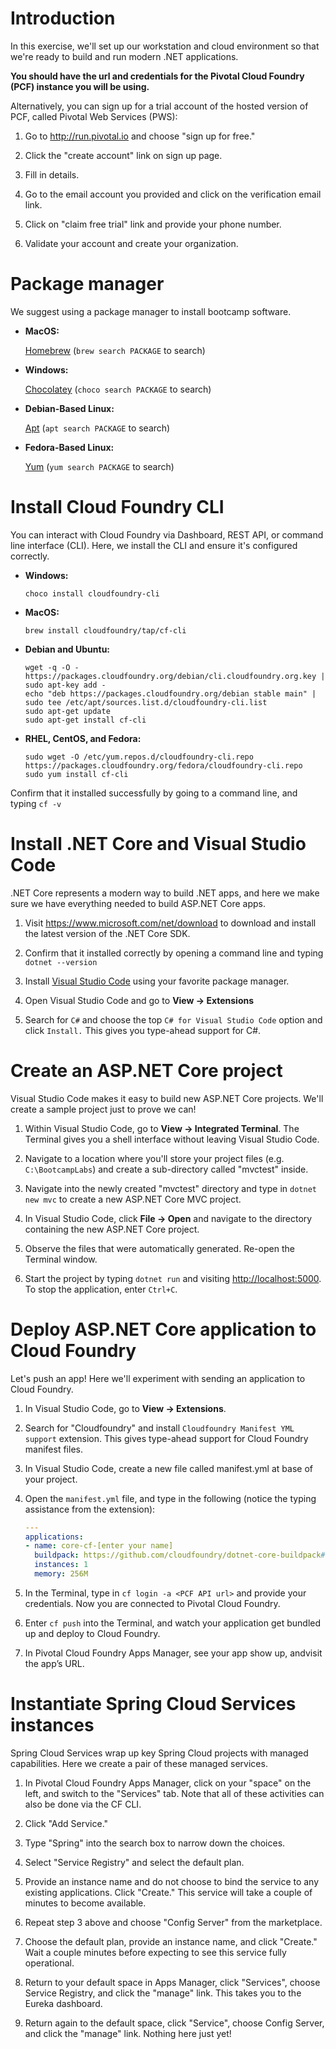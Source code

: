 <h1 id="introduction">Introduction</h1>
<p>In this exercise, we'll set up our workstation and cloud environment so
that we're ready to build and run modern .NET applications.</p>
<p><strong>You should have the url and credentials for the Pivotal
Cloud Foundry (PCF) instance you will be using.</strong></p>
<p>Alternatively, you can sign up for a trial account of the hosted version
of PCF, called Pivotal Web Services (PWS):</p>
<ol>
<li>
<p>Go to <a href="http://run.pivotal.io" rel="noreferrer noopener">http://run.pivotal.io</a> and choose
&quot;sign up for free.&quot;</p>
</li>
<li>
<p>Click the &quot;create account&quot; link on sign up page.</p>
</li>
<li>
<p>Fill in details.</p>
</li>
<li>
<p>Go to the email account you provided and click on the verification email link.</p>
</li>
<li>
<p>Click on &quot;claim free trial&quot; link and provide your phone number.</p>
</li>
<li>
<p>Validate your account and create your organization.</p>
</li>
</ol>
<h1 id="package-manager">Package manager</h1>
<p>We suggest using a package manager to install bootcamp software.</p>
<ul>
<li>
<p><strong>MacOS:</strong></p>
<p><a href="https://brew.sh/" rel="noreferrer noopener">Homebrew</a> (<code>brew search PACKAGE</code> to search)</p>
</li>
<li>
<p><strong>Windows:</strong></p>
<p><a href="https://chocolatey.org/" rel="noreferrer noopener">Chocolatey</a> (<code>choco search PACKAGE</code> to
search)</p>
</li>
<li>
<p><strong>Debian-Based Linux:</strong></p>
<p><a href="https://wiki.debian.org/Apt" rel="noreferrer noopener">Apt</a> (<code>apt search PACKAGE</code> to search)</p>
</li>
<li>
<p><strong>Fedora-Based Linux:</strong></p>
<p><a href="http://yum.baseurl.org/" rel="noreferrer noopener">Yum</a> (<code>yum search PACKAGE</code> to search)</p>
</li>
</ul>
<h1 id="install-cloud-foundry-cli">Install Cloud Foundry CLI</h1>
<p>You can interact with Cloud Foundry via Dashboard, REST API, or
command line interface (CLI). Here, we install the CLI and ensure it's
configured correctly.</p>
<ul>
<li>
<p><strong>Windows:</strong></p>
<pre><code class="language-bash">choco install cloudfoundry-cli
</code></pre>
</li>
<li>
<p><strong>MacOS:</strong></p>
<pre><code class="language-bash">brew install cloudfoundry/tap/cf-cli
</code></pre>
</li>
<li>
<p><strong>Debian and Ubuntu:</strong></p>
<pre><code class="language-bash">wget -q -O - https://packages.cloudfoundry.org/debian/cli.cloudfoundry.org.key | sudo apt-key add -
echo &quot;deb https://packages.cloudfoundry.org/debian stable main&quot; | sudo tee /etc/apt/sources.list.d/cloudfoundry-cli.list
sudo apt-get update
sudo apt-get install cf-cli
</code></pre>
</li>
<li>
<p><strong>RHEL, CentOS, and Fedora:</strong></p>
<pre><code class="language-bash">sudo wget -O /etc/yum.repos.d/cloudfoundry-cli.repo https://packages.cloudfoundry.org/fedora/cloudfoundry-cli.repo
sudo yum install cf-cli
</code></pre>
</li>
</ul>
<p>Confirm that it installed successfully by going to a command line,
and typing <code>cf -v</code></p>
<h1 id="install-net-core-and-visual-studio-code">Install .NET Core and Visual Studio Code</h1>
<p>.NET Core represents a modern way to build .NET apps, and here we make
sure we have everything needed to build ASP.NET Core apps.</p>
<ol>
<li>
<p>Visit <a href="https://www.microsoft.com/net/download" rel="noreferrer noopener">https://www.microsoft.com/net/download</a>
to download and install the latest version of the .NET Core SDK.</p>
</li>
<li>
<p>Confirm that it installed correctly by opening a command line and
typing <code>dotnet --version</code></p>
</li>
<li>
<p>Install <a href="https://code.visualstudio.com" rel="noreferrer noopener">Visual Studio Code</a> using
your favorite package manager.</p>
</li>
<li>
<p>Open Visual Studio Code and go to <strong>View → Extensions</strong></p>
</li>
<li>
<p>Search for <code>C#</code> and choose the top <code>C# for Visual Studio Code</code> option
and click <code>Install.</code> This gives you type-ahead support for C#.</p>
</li>
</ol>
<h1 id="create-an-aspnet-core-project">Create an ASP.NET Core project</h1>
<p>Visual Studio Code makes it easy to build new ASP.NET Core projects.
We'll create a sample project just to prove we can!</p>
<ol>
<li>
<p>Within Visual Studio Code, go to <strong>View → Integrated Terminal</strong>. The
Terminal gives you a shell interface without leaving Visual Studio Code.</p>
</li>
<li>
<p>Navigate to a location where you'll store your project files
 (e.g. <code>C:\BootcampLabs</code>) and create a sub-directory called &quot;mvctest&quot; inside.</p>
</li>
<li>
<p>Navigate into the newly created &quot;mvctest&quot; directory and type in
<code>dotnet new mvc</code> to create a new ASP.NET Core MVC project.</p>
</li>
<li>
<p>In Visual Studio Code, click <strong>File → Open</strong> and navigate to the
directory containing the new ASP.NET Core project.</p>
</li>
<li>
<p>Observe the files that were automatically generated. Re-open the
Terminal window.</p>
</li>
<li>
<p>Start the project by typing <code>dotnet run</code> and visiting
<a href="http://localhost:5000" rel="noreferrer noopener">http://localhost:5000</a>. To stop the
application, enter <code>Ctrl+C</code>.</p>
</li>
</ol>
<h1 id="deploy-aspnet-core-application-to-cloud-foundry">Deploy ASP.NET Core application to Cloud Foundry</h1>
<p>Let's push an app! Here we'll experiment with sending an application to Cloud
Foundry.</p>
<ol>
<li>
<p>In Visual Studio Code, go to <strong>View → Extensions</strong>.</p>
</li>
<li>
<p>Search for &quot;Cloudfoundry&quot; and install
<code>Cloudfoundry Manifest YML support</code> extension. This gives type-ahead
support for Cloud Foundry manifest files.</p>
</li>
<li>
<p>In Visual Studio Code, create a new file called manifest.yml at base
of your project.</p>
</li>
<li>
<p>Open the <code>manifest.yml</code> file, and type in the following (notice the
typing assistance from the extension):</p>
 
```yaml
---
applications:
- name: core-cf-[enter your name]
  buildpack: https://github.com/cloudfoundry/dotnet-core-buildpack#v2.0.5
  instances: 1
  memory: 256M
```
</li>
<li>
<p>In the Terminal, type in <code>cf login -a &lt;PCF API url&gt;</code> and provide
your credentials. Now you are connected to Pivotal Cloud Foundry.</p>
</li>
<li>
<p>Enter <code>cf push</code> into the Terminal, and watch your application get
bundled up and deploy to Cloud Foundry.</p>
</li>
<li>
<p>In Pivotal Cloud Foundry Apps Manager, see your app show up, andvisit the app’s URL.</p>
</li>
</ol>
<h1 id="instantiate-spring-cloud-services-instances">Instantiate Spring Cloud Services instances</h1>
<p>Spring Cloud Services wrap up key Spring Cloud projects with managed capabilities.
Here we create a pair of these managed services.</p>
<ol>
<li>
<p>In Pivotal Cloud Foundry Apps Manager, click on your &quot;space&quot; on the
left, and switch to the &quot;Services&quot; tab. Note that all of these
activities can also be done via the CF CLI.</p>
</li>
<li>
<p>Click &quot;Add Service.&quot;</p>
</li>
<li>
<p>Type &quot;Spring&quot; into the search box to narrow down the choices.</p>
</li>
<li>
<p>Select &quot;Service Registry&quot; and select the default plan.</p>
</li>
<li>
<p>Provide an instance name and do not choose to bind the service to
any existing applications. Click &quot;Create.&quot; This service will take a
couple of minutes to become available.</p>
</li>
<li>
<p>Repeat step 3 above and choose &quot;Config Server&quot; from the marketplace.</p>
</li>
<li>
<p>Choose the default plan, provide an instance name, and click
&quot;Create.&quot; Wait a couple minutes before expecting to see this service
fully operational.</p>
</li>
<li>
<p>Return to your default space in Apps Manager, click &quot;Services&quot;,
choose Service Registry, and click the &quot;manage&quot; link. This takes you to
the Eureka dashboard.</p>
</li>
<li>
<p>Return again to the default space, click &quot;Service&quot;, choose Config
Server, and click the &quot;manage&quot; link. Nothing here just yet!</p>
</li>
</ol>
